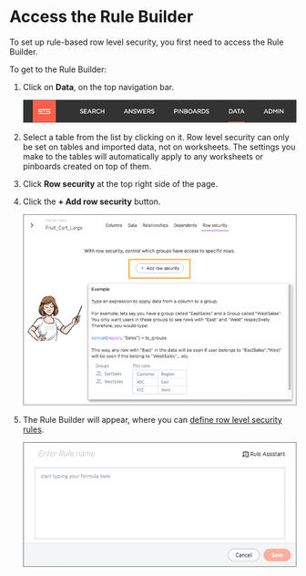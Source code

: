 # Access the Rule Builder

To set up rule-based row level security, you first need to access the Rule Builder.

To get to the Rule Builder:

1.   Click on **Data**, on the top navigation bar. 

     ![](../../shared/conrefs/../../images/data_icon.png "Data") 

2.   Select a table from the list by clicking on it. Row level security can only be set on tables and imported data, not on worksheets. The settings you make to the tables will automatically apply to any worksheets or pinboards created on top of them.
3.   Click **Row security** at the top right side of the page. 
4.   Click the **+ Add row security** button. 

     ![](../../images/add_row_security.png "Add row security") 

5.   The Rule Builder will appear, where you can [define row level security rules](define_rls_rules.html#). 

     ![](../../images/rls_rule_builder.png "The Rule Builder") 


